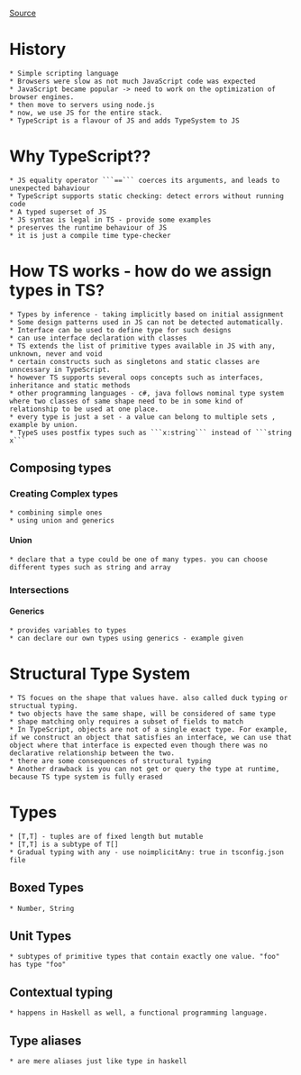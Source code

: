 [Source](https://www.typescriptlang.org/docs/handbook/typescript-from-scratch.html)

# History

    * Simple scripting language
    * Browsers were slow as not much JavaScript code was expected
    * JavaScript became popular -> need to work on the optimization of browser engines.
    * then move to servers using node.js
    * now, we use JS for the entire stack.
    * TypeScript is a flavour of JS and adds TypeSystem to JS

# Why TypeScript??

    * JS equality operator ```==``` coerces its arguments, and leads to unexpected bahaviour
    * TypeScript supports static checking: detect errors without running code
    * A typed superset of JS
    * JS syntax is legal in TS - provide some examples
    * preserves the runtime behaviour of JS
    * it is just a compile time type-checker

# How TS works - how do we assign types in TS?

    * Types by inference - taking implicitly based on initial assignment
    * Some design patterns used in JS can not be detected automatically.
    * Interface can be used to define type for such designs
    * can use interface declaration with classes
    * TS extends the list of primitive types available in JS with any, unknown, never and void
    * certain constructs such as singletons and static classes are unncessary in TypeScript.
    * however TS supports several oops concepts such as interfaces, inheritance and static methods
    * other programming languages - c#, java follows nominal type system where two classes of same shape need to be in some kind of relationship to be used at one place.
    * every type is just a set - a value can belong to multiple sets , example by union.
    * TypeS uses postfix types such as ```x:string``` instead of ```string x```

## Composing types

### Creating Complex types

    * combining simple ones
    * using union and generics

#### Union

    * declare that a type could be one of many types. you can choose different types such as string and array

### Intersections

#### Generics

    * provides variables to types
    * can declare our own types using generics - example given

# Structural Type System

    * TS focues on the shape that values have. also called duck typing or structual typing.
    * two objects have the same shape, will be considered of same type
    * shape matching only requires a subset of fields to match
    * In TypeScript, objects are not of a single exact type. For example, if we construct an object that satisfies an interface, we can use that object where that interface is expected even though there was no declarative relationship between the two.
    * there are some consequences of structural typing
    * Another drawback is you can not get or query the type at runtime, because TS type system is fully erased

# Types

    * [T,T] - tuples are of fixed length but mutable
    * [T,T] is a subtype of T[]
    * Gradual typing with any - use noimplicitAny: true in tsconfig.json file

## Boxed Types

    * Number, String

## Unit Types

    * subtypes of primitive types that contain exactly one value. "foo" has type "foo"

## Contextual typing

    * happens in Haskell as well, a functional programming language.

## Type aliases

    * are mere aliases just like type in haskell
